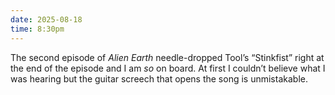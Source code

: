 ```yaml
---
date: 2025-08-18
time: 8:30pm
---
```

The second episode of <i>Alien Earth</i> needle-dropped Tool’s “Stinkfist” right at the end of the episode and I am <i>so</i> on board. At first I couldn’t believe what I was hearing but the guitar screech that opens the song is unmistakable.